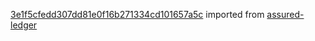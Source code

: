 [3e1f5cfedd307dd81e0f16b271334cd101657a5c](https://github.com/insolar/assured-ledger/commit/3e1f5cfedd307dd81e0f16b271334cd101657a5c) imported from [assured-ledger](https://github.com/insolar/assured-ledger)
